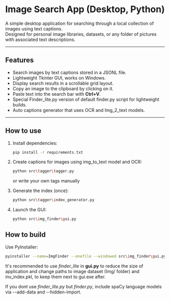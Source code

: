 # Image Search App (Desktop, Python)

A simple desktop application for searching through a local collection of images using text captions.  
Designed for personal image libraries, datasets, or any folder of pictures with associated text descriptions.

---

## Features

- Search images by text captions stored in a JSONL file.  
- Lightweight Tkinter GUI, works on Windows.
- Display search results in a scrollable grid layout.  
- Copy an image to the clipboard by clicking on it.  
- Paste text into the search bar with **Ctrl+V**.  
- Special Finder_lite.py version of default finder.py script for lightweight builds.
- Auto captions generator that uses OCR and Img_2_text models.

---

## How to use

1. Install dependencies:
    ```bash
    pip install -r requirements.txt
    ```

2. Create captions for images using img_to_text model and OCR:
    ```bash
    python src\tagger\tagger.py
    ```

    or write your own tags manually

3. Generate the index (once):
    ```bash
    python src\tagger\index_generator.py
    ```

4. Launch the GUI:
    ```bash
    python src\img_finder\gui.py
    ```

## How to build
Use PyInstaller:

```bash
pyinstaller --name=ImgFinder --onefile --windowed src\img_finder\gui.py
```

It's recommended to use *finder_lite* in **gui.py** to reduce the size of application and change paths to image dataset (Img/ folder) and inv_index.pkl, to keep them next to gui.exe after.

If you dont use *finder_lite.py* but *finder.py*, include spaCy language models via --add-data and --hidden-import.

